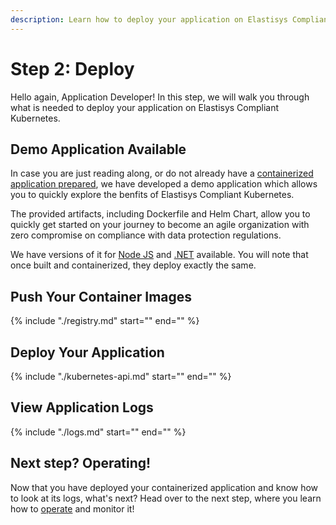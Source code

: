 ```yaml
---
description: Learn how to deploy your application on Elastisys Compliant Kubernetes, the security-hardened Kubernetes distribution
---
```


# Step 2: Deploy

Hello again, Application Developer! In this step, we will walk you through what is needed to deploy your application on Elastisys Compliant Kubernetes.

## Demo Application Available

In case you are just reading along, or do not already have a [containerized application prepared](prepare.md), we have developed a demo application which allows you to quickly explore the benfits of Elastisys Compliant Kubernetes.

The provided artifacts, including Dockerfile and Helm Chart, allow you to quickly get started on your journey to become an agile organization with zero compromise on compliance with data protection regulations.

We have versions of it for [Node JS](https://github.com/elastisys/compliantkubernetes/tree/main/user-demo) and [.NET](https://github.com/elastisys/compliantkubernetes/tree/main/user-demo-dotnet) available. You will note that once built and containerized, they deploy exactly the same.

## Push Your Container Images

{%
    include "./registry.md"
    start="<!--user-demo-registry-start-->"
    end="<!--user-demo-registry-end-->"
%}

## Deploy Your Application

{%
    include "./kubernetes-api.md"
    start="<!--user-demo-kubernetes-api-start-->"
    end="<!--user-demo-kubernetes-api-end-->"
%}

## View Application Logs

{%
    include "./logs.md"
    start="<!--user-demo-logs-start-->"
    end="<!--user-demo-logs-end-->"
%}

## Next step? Operating!

Now that you have deployed your containerized application and know how to look at its logs, what's next? Head over to the next step, where you learn how to [operate](operate.md) and monitor it!
